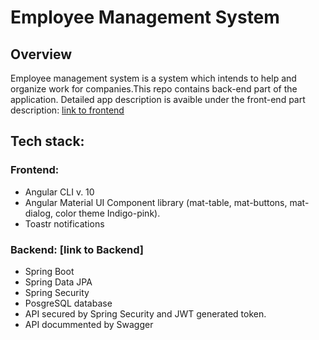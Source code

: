 # Employee Management System

## Overview
Employee management system is a system which intends to help and organize work for companies.This repo contains back-end part of the application.
Detailed app description is avaible under the front-end part description:
[link to frontend](https://github.com/rwedzony/EmployeeManagementSystem_Front)


## Tech stack:
### Frontend: 
+ Angular CLI v. 10
+ Angular Material UI Component library (mat-table, mat-buttons, mat-dialog, color theme Indigo-pink).
+ Toastr notifications

### Backend: [link to Backend]
+ Spring Boot
+ Spring Data JPA
+ Spring Security
+ PosgreSQL database
+ API secured by Spring Security and JWT generated token.
+ API docummented by Swagger
